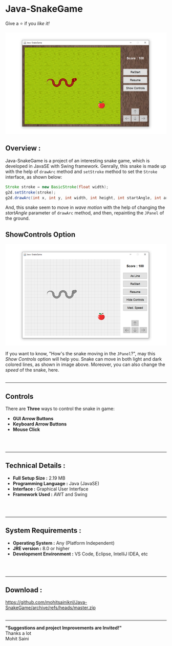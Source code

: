 # Java-SnakeGame
Give a :star: if you *like it!*<br>

![Screenshot of Java-SnakeGame ](/res/.readme/java-snakegame-home1.png)

## Overview :
Java-SnakeGame is a project of an interesting snake game, which is developed in JavaSE with Swing framework. Genrally, this snake is made up with the help of `drawArc` method and `setStroke` method to set the `Stroke` interface, as shown below:
```java
Stroke stroke = new BasicStroke(float width);
g2d.setStroke(stroke);
g2d.drawArc(int x, int y, int width, int height, int startAngle, int arcAngle);
```
And, this snake seem to move in *wave motion* with the help of changing the *startAngle* parameter of `drawArc` method, and then, repainting the `JPanel` of the ground.
<br>
## ShowControls Option

![Screenshot of ShowContols Option ](/res/.readme/java-snakegame-home2.png)

If you want to know, "How's the snake moving in the `JPanel`?", may this *Show Controls* option will help you. Snake can move in both light and dark colored lines, as shown in image above. Moreover, you can also change the *speed* of the snake, here.
<br>
<br>

---
## Controls
There are **Three** ways to control the snake in game:
- **GUI Arrow Buttons**
- **Keyboard Arrow Buttons**
- **Mouse Click**
<br>
<br>

---
## Technical Details :

- **Full Setup Size :** 2.19 MB
- **Programming Language :** Java (JavaSE)
- **Interface :** Graphical User Interface
- **Framework Used :** AWT and Swing
<br>
<br>

---
## System Requirements :

- **Operating System :** Any (Platform Independent)
- **JRE version :** 8.0 or higher
- **Development Environment :** VS Code, Eclipse, IntelliJ IDEA, etc
<br>
<br>

---
## Download : 
https://github.com/mohitsainiknl/Java-SnakeGame/archive/refs/heads/master.zip
<br>
<br>


---
**"Suggestions and project Improvements are Invited!"** <br>
 Thanks a lot <br>
 Mohit Saini
